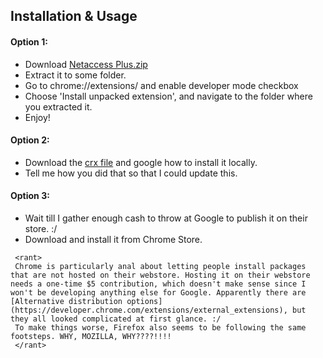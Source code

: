 ## Installation & Usage

#### Option 1:

- Download [Netaccess Plus.zip](https://github.com/amitanilkulkarni/instinet/blob/master/netaccess-plus/chrome/Netaccess%20Plus.zip?raw=true)
- Extract it to some folder.
- Go to chrome://extensions/ and enable developer mode checkbox
- Choose 'Install unpacked extension', and navigate to the folder where you extracted it.
- Enjoy!
 
#### Option 2:

- Download the [crx file](https://github.com/amitanilkulkarni/instinet/blob/master/netaccess-plus/chrome/Netaccess%20Plus.crx?raw=true) and google how to install it locally.
- Tell me how you did that so that I could update this.

#### Option 3:

- Wait till I gather enough cash to throw at Google to publish it on their store. :/
- Download and install it from Chrome Store.

```
 <rant>
 Chrome is particularly anal about letting people install packages that are not hosted on their webstore. Hosting it on their webstore needs a one-time $5 contribution, which doesn't make sense since I won't be developing anything else for Google. Apparently there are [Alternative distribution options](https://developer.chrome.com/extensions/external_extensions), but they all looked complicated at first glance. :/
 To make things worse, Firefox also seems to be following the same footsteps. WHY, MOZILLA, WHY????!!!!
 </rant>
```
